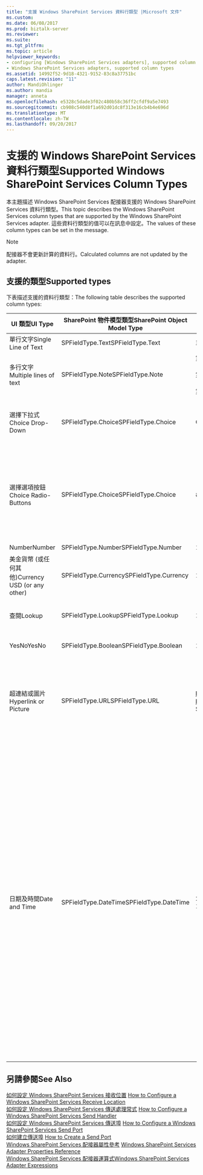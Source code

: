 ```yaml
---
title: "支援 Windows SharePoint Services 資料行類型 |Microsoft 文件"
ms.custom: 
ms.date: 06/08/2017
ms.prod: biztalk-server
ms.reviewer: 
ms.suite: 
ms.tgt_pltfrm: 
ms.topic: article
helpviewer_keywords:
- configuring [Windows SharePoint Services adapters], supported column types
- Windows SharePoint Services adapters, supported column types
ms.assetid: 14992f52-9d18-4321-9152-83c8a37751bc
caps.latest.revision: "11"
author: MandiOhlinger
ms.author: mandia
manager: anneta
ms.openlocfilehash: e5328c5dade3f02c480b58c36ff2cfdf9a5e7493
ms.sourcegitcommit: cb908c540d8f1a692d01dc8f313e16cb4b4e696d
ms.translationtype: MT
ms.contentlocale: zh-TW
ms.lasthandoff: 09/20/2017
---
```

# <a name="supported-windows-sharepoint-services-column-types"></a><span data-ttu-id="39e82-102">支援的 Windows SharePoint Services 資料行類型</span><span class="sxs-lookup"><span data-stu-id="39e82-102">Supported Windows SharePoint Services Column Types</span></span>
<span data-ttu-id="39e82-103">本主題描述 Windows SharePoint Services 配接器支援的 Windows SharePoint Services 資料行類型。</span><span class="sxs-lookup"><span data-stu-id="39e82-103">This topic describes the Windows SharePoint Services column types that are supported by the Windows SharePoint Services adapter.</span></span> <span data-ttu-id="39e82-104">這些資料行類型的值可以在訊息中設定。</span><span class="sxs-lookup"><span data-stu-id="39e82-104">The values of these column types can be set in the message.</span></span>  
  
> [!NOTE]
>  <span data-ttu-id="39e82-105">配接器不會更新計算的資料行。</span><span class="sxs-lookup"><span data-stu-id="39e82-105">Calculated columns are not updated by the adapter.</span></span>  
  
## <a name="supported-types"></a><span data-ttu-id="39e82-106">支援的類型</span><span class="sxs-lookup"><span data-stu-id="39e82-106">Supported types</span></span>  
 <span data-ttu-id="39e82-107">下表描述支援的資料行類型：</span><span class="sxs-lookup"><span data-stu-id="39e82-107">The following table describes the supported column types:</span></span>  
  
|<span data-ttu-id="39e82-108">UI 類型</span><span class="sxs-lookup"><span data-stu-id="39e82-108">UI Type</span></span>|<span data-ttu-id="39e82-109">SharePoint 物件模型類型</span><span class="sxs-lookup"><span data-stu-id="39e82-109">SharePoint Object Model Type</span></span>|<span data-ttu-id="39e82-110">範例</span><span class="sxs-lookup"><span data-stu-id="39e82-110">Sample</span></span>|<span data-ttu-id="39e82-111">註解</span><span class="sxs-lookup"><span data-stu-id="39e82-111">Comments</span></span>|  
|-------------|----------------------------------|------------|--------------|  
|<span data-ttu-id="39e82-112">單行文字</span><span class="sxs-lookup"><span data-stu-id="39e82-112">Single Line of Text</span></span>|<span data-ttu-id="39e82-113">SPFieldType.Text</span><span class="sxs-lookup"><span data-stu-id="39e82-113">SPFieldType.Text</span></span>|<span data-ttu-id="39e82-114">單行</span><span class="sxs-lookup"><span data-stu-id="39e82-114">single line</span></span>|<span data-ttu-id="39e82-115">無</span><span class="sxs-lookup"><span data-stu-id="39e82-115">None</span></span>|  
|<span data-ttu-id="39e82-116">多行文字</span><span class="sxs-lookup"><span data-stu-id="39e82-116">Multiple lines of text</span></span>|<span data-ttu-id="39e82-117">SPFieldType.Note</span><span class="sxs-lookup"><span data-stu-id="39e82-117">SPFieldType.Note</span></span>|<span data-ttu-id="39e82-118">第 1 行</span><span class="sxs-lookup"><span data-stu-id="39e82-118">line 1</span></span><br /><br /> <span data-ttu-id="39e82-119">第 2 行</span><span class="sxs-lookup"><span data-stu-id="39e82-119">line 2</span></span><br /><br /> <span data-ttu-id="39e82-120">第 3</span><span class="sxs-lookup"><span data-stu-id="39e82-120">line 3</span></span>|<span data-ttu-id="39e82-121">無</span><span class="sxs-lookup"><span data-stu-id="39e82-121">None</span></span>|  
|<span data-ttu-id="39e82-122">選擇下拉式</span><span class="sxs-lookup"><span data-stu-id="39e82-122">Choice Drop-Down</span></span>|<span data-ttu-id="39e82-123">SPFieldType.Choice</span><span class="sxs-lookup"><span data-stu-id="39e82-123">SPFieldType.Choice</span></span>|<span data-ttu-id="39e82-124">ChoiceA</span><span class="sxs-lookup"><span data-stu-id="39e82-124">ChoiceA</span></span>|<span data-ttu-id="39e82-125">從可用選項選擇的 ChoiceA (ChoiceA、ChoiceB、ChoiceC)</span><span class="sxs-lookup"><span data-stu-id="39e82-125">ChoiceA from the available choices (ChoiceA, ChoiceB, ChoiceC)</span></span>|  
|<span data-ttu-id="39e82-126">選擇選項按鈕</span><span class="sxs-lookup"><span data-stu-id="39e82-126">Choice Radio-Buttons</span></span>|<span data-ttu-id="39e82-127">SPFieldType.Choice</span><span class="sxs-lookup"><span data-stu-id="39e82-127">SPFieldType.Choice</span></span>|<span data-ttu-id="39e82-128">#ChoiceB;#ChoiceC;#</span><span class="sxs-lookup"><span data-stu-id="39e82-128">#ChoiceB;#ChoiceC;#</span></span>|<span data-ttu-id="39e82-129">已啟用 ChoiceB 與 ChoiceC，已停用 ChoiceA (可用的選項是 ChoiceA、ChoiceB、ChoiceC)。</span><span class="sxs-lookup"><span data-stu-id="39e82-129">ChoiceB and ChoiceC are enabled, ChoiceA is disabled (available choices are ChoiceA, ChoiceB, ChoiceC).</span></span> <span data-ttu-id="39e82-130">使用 ;# 做為分隔符號。</span><span class="sxs-lookup"><span data-stu-id="39e82-130">Use ;# as a separator.</span></span>|  
|<span data-ttu-id="39e82-131">Number</span><span class="sxs-lookup"><span data-stu-id="39e82-131">Number</span></span>|<span data-ttu-id="39e82-132">SPFieldType.Number</span><span class="sxs-lookup"><span data-stu-id="39e82-132">SPFieldType.Number</span></span>|<span data-ttu-id="39e82-133">123.456</span><span class="sxs-lookup"><span data-stu-id="39e82-133">123.456</span></span>|<span data-ttu-id="39e82-134">無</span><span class="sxs-lookup"><span data-stu-id="39e82-134">None</span></span>|  
|<span data-ttu-id="39e82-135">美金貨幣 (或任何其他)</span><span class="sxs-lookup"><span data-stu-id="39e82-135">Currency USD (or any other)</span></span>|<span data-ttu-id="39e82-136">SPFieldType.Currency</span><span class="sxs-lookup"><span data-stu-id="39e82-136">SPFieldType.Currency</span></span>|<span data-ttu-id="39e82-137">100.00</span><span class="sxs-lookup"><span data-stu-id="39e82-137">100.00</span></span>|<span data-ttu-id="39e82-138">無</span><span class="sxs-lookup"><span data-stu-id="39e82-138">None</span></span>|  
|<span data-ttu-id="39e82-139">查閱</span><span class="sxs-lookup"><span data-stu-id="39e82-139">Lookup</span></span>|<span data-ttu-id="39e82-140">SPFieldType.Lookup</span><span class="sxs-lookup"><span data-stu-id="39e82-140">SPFieldType.Lookup</span></span>|<span data-ttu-id="39e82-141">1</span><span class="sxs-lookup"><span data-stu-id="39e82-141">1</span></span>|<span data-ttu-id="39e82-142">此號碼是參考清單內的項目識別項。</span><span class="sxs-lookup"><span data-stu-id="39e82-142">The number is the item identifier inside the referenced list.</span></span>|  
|<span data-ttu-id="39e82-143">YesNo</span><span class="sxs-lookup"><span data-stu-id="39e82-143">YesNo</span></span>|<span data-ttu-id="39e82-144">SPFieldType.Boolean</span><span class="sxs-lookup"><span data-stu-id="39e82-144">SPFieldType.Boolean</span></span>|<span data-ttu-id="39e82-145">1</span><span class="sxs-lookup"><span data-stu-id="39e82-145">1</span></span>|<span data-ttu-id="39e82-146">1=Yes</span><span class="sxs-lookup"><span data-stu-id="39e82-146">1=Yes</span></span><br /><br /> <span data-ttu-id="39e82-147">0=No</span><span class="sxs-lookup"><span data-stu-id="39e82-147">0=No</span></span>|  
|<span data-ttu-id="39e82-148">超連結或圖片</span><span class="sxs-lookup"><span data-stu-id="39e82-148">Hyperlink or Picture</span></span>|<span data-ttu-id="39e82-149">SPFieldType.URL</span><span class="sxs-lookup"><span data-stu-id="39e82-149">SPFieldType.URL</span></span>|<span data-ttu-id="39e82-150">http://www.microsoft.com, Microsoft 網站</span><span class="sxs-lookup"><span data-stu-id="39e82-150">http://www.microsoft.com, Microsoft Web Site</span></span>|<span data-ttu-id="39e82-151">以 "," 分隔 URL 與顯示文字。</span><span class="sxs-lookup"><span data-stu-id="39e82-151">URL separated with "," from the display text.</span></span> <span data-ttu-id="39e82-152">"Microsoft 網站" 文字將會是 http://www.microsoft.com 的超連結</span><span class="sxs-lookup"><span data-stu-id="39e82-152">The "Microsoft Web Site" text will be a hyperlink to http://www.microsoft.com</span></span>|  
|<span data-ttu-id="39e82-153">日期及時間</span><span class="sxs-lookup"><span data-stu-id="39e82-153">Date and Time</span></span>|<span data-ttu-id="39e82-154">SPFieldType.DateTime</span><span class="sxs-lookup"><span data-stu-id="39e82-154">SPFieldType.DateTime</span></span>|<span data-ttu-id="39e82-155">2005-02-11T10:05:04</span><span class="sxs-lookup"><span data-stu-id="39e82-155">2005-02-11T10:05:04</span></span>|<span data-ttu-id="39e82-156">XML 標準為 xs:dateTime 定義的 DateTime。</span><span class="sxs-lookup"><span data-stu-id="39e82-156">The DateTime as defined by the XML standard for the xs:dateTime.</span></span> <span data-ttu-id="39e82-157">dateTime 的格式是 CCYY-MM-DDThh:mm:ss，其中 CC 代表世紀，YY 代表年，MM 代表月，DD 則代表日，在此時間的前面會加上選用的前置負號 (-) 字元以表示負數。</span><span class="sxs-lookup"><span data-stu-id="39e82-157">The pattern for dateTime is CCYY-MM-DDThh:mm:ss where CC represents the century, YY the year, MM the month, and DD the day, preceded by an optional leading negative (-) character to indicate a negative number.</span></span> <span data-ttu-id="39e82-158">若省略負號字元，就假定是正號 (+)。</span><span class="sxs-lookup"><span data-stu-id="39e82-158">If the negative character is omitted, positive (+) is assumed.</span></span> <span data-ttu-id="39e82-159">T 是日期/時間的分隔符號，而 hh、mm 及 ss 分別代表時、分及秒。</span><span class="sxs-lookup"><span data-stu-id="39e82-159">The T is the date/time separator and hh, mm, and ss represent hour, minute, and second, respectively.</span></span> <span data-ttu-id="39e82-160">此表示法可能緊接著 "Z" 以表示 UTC 或表示時區。</span><span class="sxs-lookup"><span data-stu-id="39e82-160">This representation may be immediately followed by a "Z" to indicate UTC or to indicate the time zone.</span></span>|  
  
## <a name="see-also"></a><span data-ttu-id="39e82-161">另請參閱</span><span class="sxs-lookup"><span data-stu-id="39e82-161">See Also</span></span>  
 <span data-ttu-id="39e82-162">[如何設定 Windows SharePoint Services 接收位置](../core/how-to-configure-a-windows-sharepoint-services-receive-location.md) </span><span class="sxs-lookup"><span data-stu-id="39e82-162">[How to Configure a Windows SharePoint Services Receive Location](../core/how-to-configure-a-windows-sharepoint-services-receive-location.md) </span></span>  
 <span data-ttu-id="39e82-163">[如何設定 Windows SharePoint Services 傳送處理常式](../core/how-to-configure-a-windows-sharepoint-services-send-handler.md) </span><span class="sxs-lookup"><span data-stu-id="39e82-163">[How to Configure a Windows SharePoint Services Send Handler](../core/how-to-configure-a-windows-sharepoint-services-send-handler.md) </span></span>  
 <span data-ttu-id="39e82-164">[如何設定 Windows SharePoint Services 傳送埠](../core/how-to-configure-a-windows-sharepoint-services-send-port.md) </span><span class="sxs-lookup"><span data-stu-id="39e82-164">[How to Configure a Windows SharePoint Services Send Port](../core/how-to-configure-a-windows-sharepoint-services-send-port.md) </span></span>  
 <span data-ttu-id="39e82-165">[如何建立傳送埠](../core/how-to-create-a-send-port2.md) </span><span class="sxs-lookup"><span data-stu-id="39e82-165">[How to Create a Send Port](../core/how-to-create-a-send-port2.md) </span></span>  
 <span data-ttu-id="39e82-166">[Windows SharePoint Services 配接器屬性參考](../core/windows-sharepoint-services-adapter-properties-reference.md) </span><span class="sxs-lookup"><span data-stu-id="39e82-166">[Windows SharePoint Services Adapter Properties Reference](../core/windows-sharepoint-services-adapter-properties-reference.md) </span></span>  
 [<span data-ttu-id="39e82-167">Windows SharePoint Services 配接器運算式</span><span class="sxs-lookup"><span data-stu-id="39e82-167">Windows SharePoint Services Adapter Expressions</span></span>](../core/windows-sharepoint-services-adapter-expressions.md)
